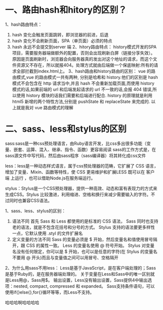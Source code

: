 # 一、路由hash和hitory的区别？
  1、hash路由特点：
1) hash 变化会触发页面跳转，即浏览器的前进，后退
2) hash 变化不会刷新页面，SPA（单页面）必须的特点
3) hash 永远不会提交到server 端
  2、hitory路由特点：
  history模式开发的SPA项目，需要服务器端做额外的配置，否则会出现刷新白屏（链接分享失效）。原因是页面刷新时，浏览器会向服务器真的发出对这个地址的请求，而这个文件资源又不存在，所以就报404。处理方式就由后端做一个保底映射:所有的请求全部拦截到index.html上。
  3、hash路由和history路由的区别：
vue 的路由模式,vue 的路由模式⼀共有两种,
分别是哈希和 history.他们的区别是 hash 模式不会包含在 http 请求当中,并且 hash 不会重新加载⻚⾯,⽽使⽤ history 模式的话,如果前端的 url 和后端发起请求的 url 不⼀致的话,会报 404 错误,所以使⽤ history 模块的话我们需要和后端进⾏配合.
history 的原理就是利⽤html5 新增的两个特性⽅法,分别是 pushState 和 replaceState 来完成的. 以上就是我对 vue 路由模式的理解

# 二、sass、less和stylus的区别
sass:sass是一种css预处理语言，由Ruby语言开发，比css多出很多功能（变量、嵌套、运算、混入、继承、指令、函数）更容易阅读
sass的工作方式是，在sass源文件中写代码，然后由sass程序（sass编译器）将其转化成css文件

less：less是一种动态样式语言，属于css预处理器的范畴，它扩展了 CSS 语言，增加了变量、Mixin、函数等特性，使 CSS 更易维护和扩展LESS 既可以在 客户端 上运行 ，也可以借助Node.js在服务端运行。

stylus：Stylus是一个CSS预处理器，提供一种高效、动态和富有表现力的方式来生成CSS。Stylus 比较激进，利用缩进、空格和换行来减少需要输入的字符。不过同时也兼容CSS语法。

1、sass、less、stylus的区别：
1) 语法不同
首先 Sass 和 Less 都使用的是标准的 CSS 语法， Sass 同时也支持老的语法，就是不包含花括号和分号的方式。
 Stylus 支持的语法要更多样性一点，它默认使用 .styl 的文件扩展名
2) 定义变量的方法不同
Sass 的变量必须是 $ 开始，然后变量名和值使用冒号隔开，跟 CSS 的属性一致。
Less 的变量名使用 @ 符号开始。
Stylus 对变量名没有任何限定，你可以是 $ 开始，也可以是任意的字符(在 Stylus 的变量名不要用 @ 开头)而且与变量值之间可以用冒号、空格隔开

2、为什么用sass不用less：
Less是基于JavaScript，是在客户端处理的；Sass是基于Ruby的，是在服务器端处理的。
关于变量在Less和Sass中的唯一区别就是Less用@，Sass用$。
输出设置，Less没有输出设置，Sass提供4中输出选项：nested, compact, compressed 和 expanded。
Sass支持条件语句，可以使用if{}else{},for{}循环等等，而Less不支持。



哈哈哈啊哈哈哈哈
